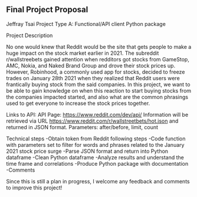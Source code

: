 ## Final Project Proposal

Jeffray Tsai
Project Type A: Functional/API client Python package

Project Description

No one would knew that Reddit would be the site that gets people to make a huge impact on the stock market earlier in 2021. The subreddit r/wallstreebets gained attention when redditors got stocks from GameStop, AMC, Nokia, and Naked Brand Group and drove their stock prices up. However, Robinhood, a commonly used app for stocks, decided to freeze trades on January 28th 2021 when they realized that Reddit users were frantically buying stock from the said companies. In this project, we want to be able to gain knowledge on when this reaction to start buying stocks from the companies impacted started, and also what are the common phrasings used to get everyone to increase the stock prices together.

Links to API:
API Page: https://www.reddit.com/dev/api/ 
Information will be retrieved via URL https://www.reddit.com/r/wallstreetbets/hot.json and returned in JSON format.
Parameters: after/before, limit, count

Technical steps
-Obtain token from Reddit following steps
-Code function with parameters set to filter for words and phrases related to the January 2021 stock price surge
-Parse JSON format and return into Python dataframe
-Clean Python dataframe
-Analyze results and understand the time frame and correlations
-Produce Python package with documentation
-Comments

Since this is still a plan in progress, I welcome any feedback and comments to improve this project!

